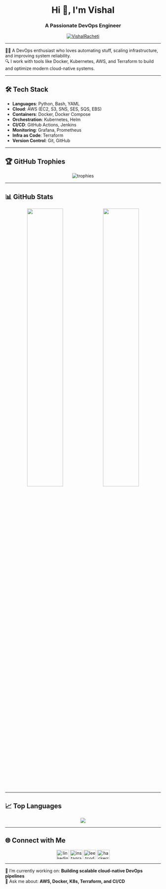 <h1 align="center">Hi 👋, I'm Vishal</h1>
<h3 align="center">A Passionate DevOps Engineer</h3>

<p align="center">
  <a href="https://github.com/VishalRacheti">
    <img src="https://komarev.com/ghpvc/?username=VishalRacheti&label=Profile%20views&color=0e75b6&style=flat" alt="VishalRacheti" />
  </a>
</p>

---

🧑‍💻 A DevOps enthusiast who loves automating stuff, scaling infrastructure, and improving system reliability.  
🔍 I work with tools like Docker, Kubernetes, AWS, and Terraform to build and optimize modern cloud-native systems.

---

## 🛠️ Tech Stack

- **Languages**: Python, Bash, YAML
- **Cloud**: AWS (EC2, S3, SNS, SES, SQS, EBS)
- **Containers**: Docker, Docker Compose
- **Orchestration**: Kubernetes, Helm
- **CI/CD**: GitHub Actions, Jenkins
- **Monitoring**: Grafana, Prometheus
- **Infra as Code**: Terraform
- **Version Control**: Git, GitHub

---

## 🏆 GitHub Trophies

<p align="center">
  <img src="https://github-profile-trophy.vercel.app/?username=VishalRacheti&theme=darkhub&margin-w=10&margin-h=10&row=2&column=4" alt="trophies" />
</p>

---

## 📊 GitHub Stats

<p align="center">
  <img src="https://github-readme-stats.vercel.app/api?username=VishalRacheti&show_icons=true&theme=tokyonight" width="48%" />
  <img src="https://github-readme-streak-stats.herokuapp.com/?user=VishalRacheti&theme=tokyonight" width="48%" />
</p>

---

## 📈 Top Languages

<p align="center">
  <img src="https://github-readme-stats.vercel.app/api/top-langs/?username=VishalRacheti&layout=compact&theme=tokyonight&langs_count=6" />
</p>

---

## 🌐 Connect with Me

<p align="center">
  <a href="https://linkedin.com/in/your-link" target="blank"><img align="center" src="https://cdn.jsdelivr.net/npm/simple-icons@v3/icons/linkedin.svg" alt="linkedin" height="30" width="40" /></a>
  <a href="https://instagram.com/your-link" target="blank"><img align="center" src="https://cdn.jsdelivr.net/npm/simple-icons@v3/icons/instagram.svg" alt="instagram" height="30" width="40" /></a>
  <a href="https://leetcode.com/your-link" target="blank"><img align="center" src="https://cdn.jsdelivr.net/npm/simple-icons@v3/icons/leetcode.svg" alt="leetcode" height="30" width="40" /></a>
  <a href="https://hackerrank.com/your-link" target="blank"><img align="center" src="https://cdn.jsdelivr.net/npm/simple-icons@v3/icons/hackerrank.svg" alt="hackerrank" height="30" width="40" /></a>
</p>

---

🔭 I’m currently working on: **Building scalable cloud-native DevOps pipelines**  
💬 Ask me about: **AWS, Docker, K8s, Terraform, and CI/CD**
